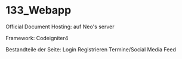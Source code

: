 # 133_Webapp
Official Document
Hosting: auf Neo's server

Framework: Codeigniter4

Bestandteile der Seite:
Login
Registrieren
Termine/Social Media Feed
